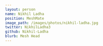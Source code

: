 ```yaml
---
layout: person
name: Nikhil Ladha
position: MeshMate
image_path: /images/photos/nikhil-ladha.jpg
twitter: NikhilLadha3
github: Nikhil-Ladha
blurb: Mesh Head
---
```

